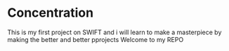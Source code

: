 # Concentration
This is my first project on SWIFT and i will learn to make a masterpiece 
by making the better and better pprojects 
Welcome to my REPO
